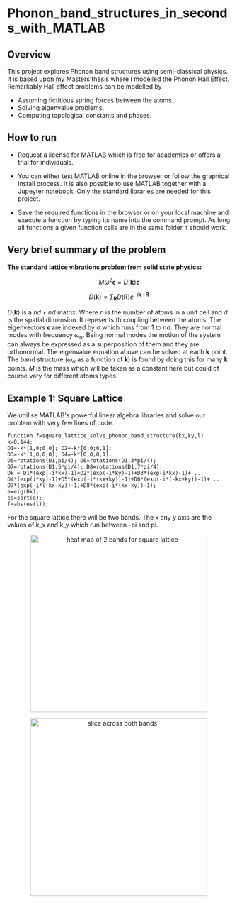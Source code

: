 # Phonon_band_structures_in_seconds_with_MATLAB

## Overview

This project explores Phonon band structures using semi-classical physics. It is based upon my Masters thesis where I modelled the Phonon Hall Effect. Remarkably Hall effect problems can be modelled by 

* Assuming fictitious spring forces between the atoms.
* Solving eigenvalue problems.
* Computing topological constants and phases.

## How to run

* Request a license for MATLAB which is free for academics or offers a trial for individuals.

* You can either test MATLAB online in the browser or follow the graphical install process. It is also possible to use MATLAB  together with a Jupeyter notebook. Only the standard libraries are needed for this project.

* Save the required functions in the browser or on your local machine and execute a function by typing its name into the command prompt. As long all functions a given function calls are in the same folder it should work.


## Very brief summary of the problem

**The standard lattice vibrations problem from solid state physics:**

$$M \omega^2\boldsymbol{\epsilon}=D(\mathbf{k})\boldsymbol{\epsilon}$$

$$D(\mathbf{k})=\sum_{\textbf{R}} D(\mathbf{ R})e^{-i\mathbf{k} \cdot \mathbf{R}}$$

$D(\mathbf{k})$ is a $nd\times nd$ matrix. Where $n$ is the number of atoms in a unit cell and $d$ is the spatial dimension.
It repesents th coupling between the atoms. The eigenvectors $\boldsymbol{\epsilon}$ are indexed by $\sigma$ which runs from 1 to $nd$. They are normal modes with frequency $\omega_\sigma$. Being normal modes the motion of the system can always be expressed as a superposition of them and they are orthonormal. The eigenvalue equation above can be solved at each $\mathbf{k}$ point. The band structure ($\omega_\sigma$ as a function of $\mathbf{k}$) is found by doing this for many $\mathbf{k}$ points. $M$ is the mass which will be taken as a constant here but could of course vary for different atoms types.


## Example 1: Square Lattice

We uttilise MATLAB's powerful linear algebra libraries and solve our problem with very few lines of code.

```
function f=square_lattice_solve_phonon_band_structure(kx,ky,l)
k=0.144;
D1=-k*[1,0;0,0]; D2=-k*[0,0;0,1]; 
D3=-k*[1,0;0,0]; D4=-k*[0,0;0,1];
D5=rotations(D1,pi/4); D6=rotations(D1,3*pi/4); 
D7=rotations(D1,5*pi/4); D8=rotations(D1,7*pi/4);
Dk = D1*(exp(-i*kx)-1)+D2*(exp(-i*ky)-1)+D3*(exp(i*kx)-1)+ ...
D4*(exp(i*ky)-1)+D5*(exp(-i*(kx+ky))-1)+D6*(exp(-i*(-kx+ky))-1)+ ...
D7*(exp(-i*(-kx-ky))-1)+D8*(exp(-i*(kx-ky))-1);
e=eig(Dk);
es=sort(e);
f=abs(es(l));
```

For the square lattice there will be two bands. The x any y axis are the values of k_x and k_y which run between -pi and pi.

<p align="center">
<img src="https://github.com/ashleytsmith/Phonon_band_structures_in_seconds_with_MATLAB/blob/main/Images/square_lattice_heat_map.svg" width="400" alt="heat map of 2 bands for square lattice"> 
</p>

<p align="center">
<img src="https://github.com/ashleytsmith/Phonon_band_structures_in_seconds_with_MATLAB/blob/main/Images/square_lattice_2D_slice.svg" width="400" alt="slice across both bands"> 
</p>
